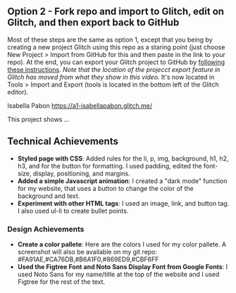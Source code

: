 
## Option 2 - Fork repo and import to Glitch, edit on Glitch, and then export back to GitHub

Most of these steps are the same as option 1, except that you being by creating a new project Glitch using this repo as a staring point (just choose New Project > Import from GitHub for this and then paste in the link to your repo). At the end, you can export your Glitch project to GitHub by [following these instructions](https://www.youtube.com/watch?time_continue=77&v=aWJFbtrgW4E&feature=emb_logo). _Note that the location of the projecct export feature in Glitch has moved from what they show in this video._ It's now located in Tools > Import and Export (tools is located in the bottom left of the Glitch editor).


Isabella Pabon
https://a1-isabellapabon.glitch.me/

This project shows ...

## Technical Achievements

- **Styled page with CSS**: Added rules for the li, p, img, background, h1, h2, h3, and for the button for formatting. I used padding, edited the font-size, display, positioning, and margins.
- **Added a simple Javascript animation**: I created a "dark mode" function for my website, that uses a button to change the color of the background and text.
- **Experiment with other HTML tags**: I used an image, link, and button tag. I also used ul-li to create bullet points.
### Design Achievements
- **Create a color pallete**: Here are the colors I used for my color pallete. A screenshot will also be available on my git repo: #FA91AE,#CA76DB,#B6A1F0,#869ED9,#CBF6FF
- **Used the Figtree Font and Noto Sans Display Font from Google Fonts**: I used Noto Sans for my name/title at the top of the website and I used Figtree for the rest of the text.
